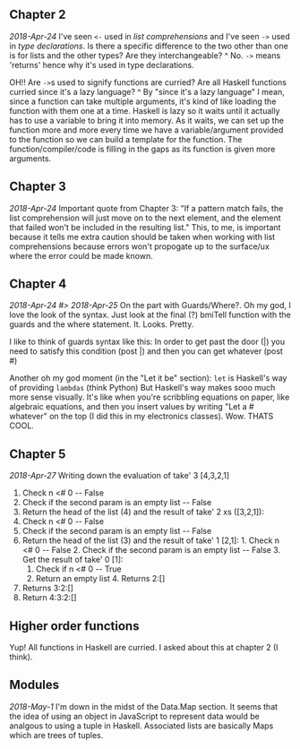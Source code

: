 ## Chapter 2
_2018-Apr-24_
I've seen `<-` used in *list comprehensions* and I've seen `->` used in *type declarations*.
Is there a specific difference to the two other than one is for lists and the other types?
Are they interchangeable?
^ No. `->` means 'returns' hence why it's used in type declarations.

OH!! Are `->`s used to signify functions are curried?
Are all Haskell functions curried since it's a lazy language?
^ By "since it's a lazy language" I mean, since a function can take multiple arguments, it's kind of like loading the function with them one at a time. Haskell is lazy so it waits until it actually has to use a variable to bring it into memory. As it waits, we can set up the function more and more every time we have a variable/argument provided to the function so we can build a template for the function. The function/compiler/code is filling in the gaps as its function is given more arguments.

## Chapter 3
_2018-Apr-24_
Important quote from Chapter 3:
"If a pattern match fails, the list comprehension will just move on to the next element, and the element that failed won't be included in the resulting list."
This, to me, is important because it tells me extra caution should be taken when working with list comprehensions because errors won't propogate up to the surface/ux where the error could be made known.

## Chapter 4
_2018-Apr-24 #> 2018-Apr-25_
On the part with Guards/Where?.
Oh my god, I love the look of the syntax. Just look at the final (?) bmiTell function with the guards and the where statement. It. Looks. Pretty.

I like to think of guards syntax like this:
In order to get past the door (|) you need to satisfy this condition (post |) and then you can get whatever (post #)

Another oh my god moment (in the "Let it be" section):
`let` is Haskell's way of providing `lambdas` (think Python)
But Haskell's way makes sooo much more sense visually.
It's like when you're scribbling equations on paper, like algebraic equations, and then you insert values by writing "Let a # whatever" on the top (I did this in my electronics classes).
Wow.
THATS COOL.

## Chapter 5
_2018-Apr-27_
Writing down the evaluation of take' 3 [4,3,2,1]
1. Check n <# 0 -- False
2. Check if the second param is an empty list -- False
3. Return the head of the list (4) and the result of take' 2 xs ([3,2,1]):
  1. Check n <# 0 -- False
  2. Check if the second param is an empty list -- False
  3. Return the head of the list (3) and the result of take' 1 [2,1]:
    1. Check n <# 0 -- False
    2. Check if the second param is an empty list -- False
    3. Get the result of take' 0 [1]:
      1. Check if n <# 0 -- True
      2. Return an empty list
    4. Returns 2:[]
  4. Returns 3:2:[]
4. Return 4:3:2:[]


## Higher order functions
Yup! All functions in Haskell are curried. I asked about this at chapter 2 (I think).


## Modules
_2018-May-1_
I'm down in the midst of the Data.Map section.
It seems that the idea of using an object in JavaScript to represent data would be analgous to using a tuple in Haskell.
Associated lists are basically Maps which are trees of tuples.
